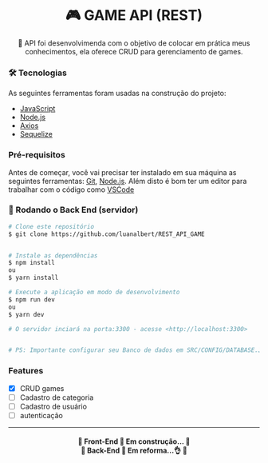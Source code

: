 <h1 align="center"> 🎮 GAME API (REST)</h1>

<p align="center">🚀 API foi desenvolvimenda com o objetivo de colocar em prática meus conhecimentos, ela oferece CRUD para gerenciamento de games. </p>

### 🛠 Tecnologias

As seguintes ferramentas foram usadas na construção do projeto:

- [JavaScript](https://www.javascript.com/)
- [Node.js](https://nodejs.org/en/)
- [Axios](https://axios-http.com/)
- [Sequelize](https://sequelize.org/)


### Pré-requisitos

Antes de começar, você vai precisar ter instalado em sua máquina as seguintes ferramentas:
[Git](https://git-scm.com), [Node.js](https://nodejs.org/en/). 
Além disto é bom ter um editor para trabalhar com o código como [VSCode](https://code.visualstudio.com/)

### 🎲 Rodando o Back End (servidor)

```bash
# Clone este repositório
$ git clone https://github.com/luanalbert/REST_API_GAME


# Instale as dependências
$ npm install
ou
$ yarn install

# Execute a aplicação em modo de desenvolvimento
$ npm run dev
ou
$ yarn dev

# O servidor inciará na porta:3300 - acesse <http://localhost:3300>


# PS: Importante configurar seu Banco de dados em SRC/CONFIG/DATABASE.JS
```
### Features

- [x] CRUD games 
- [ ] Cadastro de categoria
- [ ] Cadastro de usuário
- [ ] autenticação

***
<h4 align="center"> 
	🚧  Front-End 🚀 Em construção...  🚧 <br>
 🚧  Back-End 🚀 Em reforma...👌  🚧
</h4>
